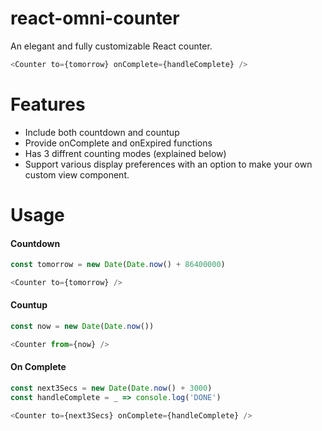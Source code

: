 # react-omni-counter
An elegant and fully customizable React counter.
```javascript
<Counter to={tomorrow} onComplete={handleComplete} />
```
# Features
- Include both countdown and countup
- Provide onComplete and onExpired functions
- Has 3 diffrent counting modes (explained below)
- Support various display preferences with an option to make your own custom view component.

# Usage
#### Countdown
```javascript
const tomorrow = new Date(Date.now() + 86400000)

<Counter to={tomorrow} />
```
#### Countup
```javascript
const now = new Date(Date.now())

<Counter from={now} />
```

#### On Complete
```javascript
const next3Secs = new Date(Date.now() + 3000)
const handleComplete = _ => console.log('DONE')

<Counter to={next3Secs} onComplete={handleComplete} />
```
